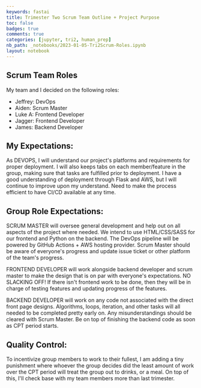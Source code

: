 ```yaml
---
keywords: fastai
title: Trimester Two Scrum Team Outline + Project Purpose
toc: false 
badges: true
comments: true
categories: [jupyter, tri2, human_prep]
nb_path: _notebooks/2023-01-05-Tri2Scrum-Roles.ipynb
layout: notebook
---
```


<!--
#################################################
### THIS FILE WAS AUTOGENERATED! DO NOT EDIT! ###
#################################################
# file to edit: _notebooks/2023-01-05-Tri2Scrum-Roles.ipynb
-->

<div class="container" id="notebook-container">
        
<div class="cell border-box-sizing text_cell rendered"><div class="inner_cell">
<div class="text_cell_render border-box-sizing rendered_html">
<h2 id="Scrum-Team-Roles">Scrum Team Roles<a class="anchor-link" href="#Scrum-Team-Roles"> </a></h2><p>My team and I decided on the following roles:</p>
<ul>
<li>Jeffrey: DevOps</li>
<li>Aiden: Scrum Master</li>
<li>Luke A: Frontend Developer</li>
<li>Jagger: Frontend Developer</li>
<li>James: Backend Developer</li>
</ul>
<h2 id="My-Expectations:">My Expectations:<a class="anchor-link" href="#My-Expectations:"> </a></h2><p>As DEVOPS, I will understand our project's platforms and requirements for proper deployment. I will also keeps tabs on each member/feature in the group, making sure that tasks are fulfilled prior to deployment. I have a good understanding of deployment through Flask and AWS, but I will continue to improve upon my understand. Need to make the process efficient to have CI/CD available at any time.</p>
<h2 id="Group-Role-Expectations:">Group Role Expectations:<a class="anchor-link" href="#Group-Role-Expectations:"> </a></h2><p>SCRUM MASTER will oversee general development and help out on all aspects of the project where needed. We intend to use HTML/CSS/SASS for our frontend and Python on the backend. The DevOps pipeline will be powered by GitHub Actions + AWS hosting provider. Scrum Master should be aware of everyone's progress and update issue ticket or other platform of the team's progress.</p>
<p>FRONTEND DEVELOPER will work alongside backend developer and scrum master to make the design that is on par with everyone's expectations. NO SLACKING OFF! If there isn't frontend work to be done, then they will be in charge of testing features and updating progress of the features.</p>
<p>BACKEND DEVELOPER will work on any code not associated with the direct front page designs. Algorithms, loops, iteration, and other tasks will all needed to be completed pretty early on. Any misunderstandings should be cleared with Scrum Master. Be on top of finishing the backend code as soon as CPT period starts.</p>

</div>
</div>
</div>
<div class="cell border-box-sizing text_cell rendered"><div class="inner_cell">
<div class="text_cell_render border-box-sizing rendered_html">
<h2 id="Quality-Control:">Quality Control:<a class="anchor-link" href="#Quality-Control:"> </a></h2><p>To incentivize group members to work to their fullest, I am adding a tiny punishment where whoever the group decides did the least amount of work over the CPT period will treat the group out to drinks, or a meal. On top of this, I'll check base with my team members more than last trimester.</p>

</div>
</div>
</div>
</div>
 

